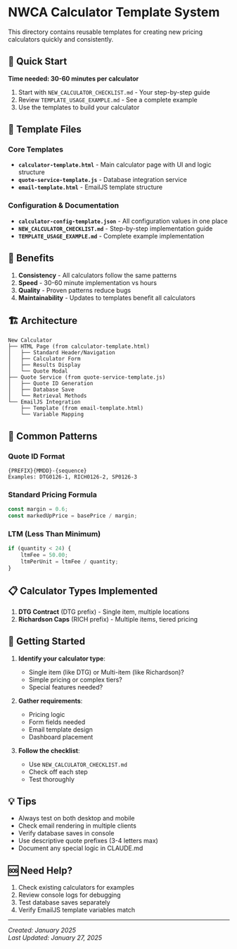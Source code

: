 # NWCA Calculator Template System

This directory contains reusable templates for creating new pricing calculators quickly and consistently.

## 🚀 Quick Start

**Time needed: 30-60 minutes per calculator**

1. Start with `NEW_CALCULATOR_CHECKLIST.md` - Your step-by-step guide
2. Review `TEMPLATE_USAGE_EXAMPLE.md` - See a complete example
3. Use the templates to build your calculator

## 📁 Template Files

### Core Templates
- **`calculator-template.html`** - Main calculator page with UI and logic structure
- **`quote-service-template.js`** - Database integration service
- **`email-template.html`** - EmailJS template structure

### Configuration & Documentation
- **`calculator-config-template.json`** - All configuration values in one place
- **`NEW_CALCULATOR_CHECKLIST.md`** - Step-by-step implementation guide
- **`TEMPLATE_USAGE_EXAMPLE.md`** - Complete example implementation

## 🎯 Benefits

1. **Consistency** - All calculators follow the same patterns
2. **Speed** - 30-60 minute implementation vs hours
3. **Quality** - Proven patterns reduce bugs
4. **Maintainability** - Updates to templates benefit all calculators

## 🏗️ Architecture

```
New Calculator
├── HTML Page (from calculator-template.html)
│   ├── Standard Header/Navigation
│   ├── Calculator Form
│   ├── Results Display
│   └── Quote Modal
├── Quote Service (from quote-service-template.js)
│   ├── Quote ID Generation
│   ├── Database Save
│   └── Retrieval Methods
└── EmailJS Integration
    ├── Template (from email-template.html)
    └── Variable Mapping
```

## 🔧 Common Patterns

### Quote ID Format
```
{PREFIX}{MMDD}-{sequence}
Examples: DTG0126-1, RICH0126-2, SP0126-3
```

### Standard Pricing Formula
```javascript
const margin = 0.6;
const markedUpPrice = basePrice / margin;
```

### LTM (Less Than Minimum)
```javascript
if (quantity < 24) {
    ltmFee = 50.00;
    ltmPerUnit = ltmFee / quantity;
}
```

## 📋 Calculator Types Implemented

1. **DTG Contract** (DTG prefix) - Single item, multiple locations
2. **Richardson Caps** (RICH prefix) - Multiple items, tiered pricing

## 🚦 Getting Started

1. **Identify your calculator type**:
   - Single item (like DTG) or Multi-item (like Richardson)?
   - Simple pricing or complex tiers?
   - Special features needed?

2. **Gather requirements**:
   - Pricing logic
   - Form fields needed
   - Email template design
   - Dashboard placement

3. **Follow the checklist**:
   - Use `NEW_CALCULATOR_CHECKLIST.md`
   - Check off each step
   - Test thoroughly

## 💡 Tips

- Always test on both desktop and mobile
- Check email rendering in multiple clients
- Verify database saves in console
- Use descriptive quote prefixes (3-4 letters max)
- Document any special logic in CLAUDE.md

## 🆘 Need Help?

1. Check existing calculators for examples
2. Review console logs for debugging
3. Test database saves separately
4. Verify EmailJS template variables match

---

*Created: January 2025*  
*Last Updated: January 27, 2025*